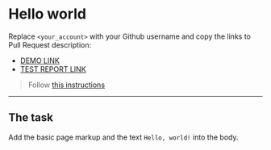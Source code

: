# Hello world
Replace `<your_account>` with your Github username and copy the links to Pull Request description:
- [DEMO LINK](https://RomaBoreiko.github.io/layout_hello-world/)
- [TEST REPORT LINK](https://RomaBoreiko.github.io/layout_hello-world/report/html_report/)

> Follow [this instructions](https://mate-academy.github.io/layout_task-guideline/#how-to-solve-the-layout-tasks-on-github)
___

## The task
Add the basic page markup and the text `Hello, world!` into the body.
